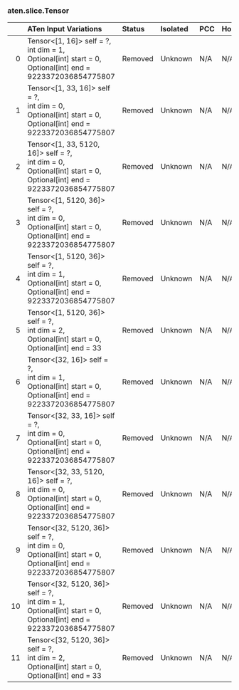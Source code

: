 ### aten.slice.Tensor
|    | ATen Input Variations                                                                                                       | Status   | Isolated   | PCC   | Host   |
|---:|:----------------------------------------------------------------------------------------------------------------------------|:---------|:-----------|:------|:-------|
|  0 | Tensor<[1, 16]> self = ?,<br>int dim = 1,<br>Optional[int] start = 0,<br>Optional[int] end = 9223372036854775807            | Removed  | Unknown    | N/A   | N/A    |
|  1 | Tensor<[1, 33, 16]> self = ?,<br>int dim = 0,<br>Optional[int] start = 0,<br>Optional[int] end = 9223372036854775807        | Removed  | Unknown    | N/A   | N/A    |
|  2 | Tensor<[1, 33, 5120, 16]> self = ?,<br>int dim = 0,<br>Optional[int] start = 0,<br>Optional[int] end = 9223372036854775807  | Removed  | Unknown    | N/A   | N/A    |
|  3 | Tensor<[1, 5120, 36]> self = ?,<br>int dim = 0,<br>Optional[int] start = 0,<br>Optional[int] end = 9223372036854775807      | Removed  | Unknown    | N/A   | N/A    |
|  4 | Tensor<[1, 5120, 36]> self = ?,<br>int dim = 1,<br>Optional[int] start = 0,<br>Optional[int] end = 9223372036854775807      | Removed  | Unknown    | N/A   | N/A    |
|  5 | Tensor<[1, 5120, 36]> self = ?,<br>int dim = 2,<br>Optional[int] start = 0,<br>Optional[int] end = 33                       | Removed  | Unknown    | N/A   | N/A    |
|  6 | Tensor<[32, 16]> self = ?,<br>int dim = 1,<br>Optional[int] start = 0,<br>Optional[int] end = 9223372036854775807           | Removed  | Unknown    | N/A   | N/A    |
|  7 | Tensor<[32, 33, 16]> self = ?,<br>int dim = 0,<br>Optional[int] start = 0,<br>Optional[int] end = 9223372036854775807       | Removed  | Unknown    | N/A   | N/A    |
|  8 | Tensor<[32, 33, 5120, 16]> self = ?,<br>int dim = 0,<br>Optional[int] start = 0,<br>Optional[int] end = 9223372036854775807 | Removed  | Unknown    | N/A   | N/A    |
|  9 | Tensor<[32, 5120, 36]> self = ?,<br>int dim = 0,<br>Optional[int] start = 0,<br>Optional[int] end = 9223372036854775807     | Removed  | Unknown    | N/A   | N/A    |
| 10 | Tensor<[32, 5120, 36]> self = ?,<br>int dim = 1,<br>Optional[int] start = 0,<br>Optional[int] end = 9223372036854775807     | Removed  | Unknown    | N/A   | N/A    |
| 11 | Tensor<[32, 5120, 36]> self = ?,<br>int dim = 2,<br>Optional[int] start = 0,<br>Optional[int] end = 33                      | Removed  | Unknown    | N/A   | N/A    |


